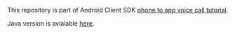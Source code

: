 This repository is part of Android Client SDK [phone to app voice call tutorial](https://developer.nexmo.com/client-sdk/tutorials/phone-to-app/introduction/kotlin).

Java version is avialable [here](https://github.com/nexmo-community/client-sdk-android-tutorial-voice-phone-to-app-java).
